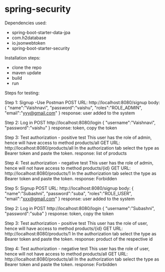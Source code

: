 # spring-security

Dependencies used:
- spring-boot-starter-data-jpa
- com.h2database
- io.jsonwebtoken
- spring-boot-starter-security

Installation steps:
- clone the repo
- maven update
- build
- run
  
Steps for testing:

Step 1: Signup -Use Postman
POST URL: http://localhost:8080/signup
body: 
{
    "name":"Vaishnavi",
    "password":"vaishu",
    "roles":"ROLE_ADMIN",
    "email":"yyy@gmail.com"
}
response:
user added to the system 

Step 2: Log in 
POST http://localhost:8080/login
{
    "username":"Vaishnavi",
    "password":"vaishu"
}
response: token, copy the token

Step 3: Test authorization - positive test
This user has the role of admin, hence will have access to method products/all
 GET URL: http://localhost:8080/products/all 
In the authorization tab select the type as Bearer token and paste the token.
response: list of products

Step 4: Test authorization - negative test
This user has the role of admin, hence will not have access to method products/{id}
 GET URL: http://localhost:8080/products/1 
In the authorization tab select the type as Bearer token and paste the token.
response: Forbidden

Step 5: Signup 
POST URL: http://localhost:8080/signup
body: 
{
    "name":"Subashni",
    "password":"suba",
    "roles":"ROLE_USER",
    "email":"xxx@gmail.com"
}
response:
user added to the system 

Step 2: Log in 
POST http://localhost:8080/login
{
    "username":"Subashni",
    "password":"suba"
}
response: token, copy the token

Step 3: Test authorization - positive test
This user has the role of user, hence will have access to method products/{id}
 GET URL: http://localhost:8080/products/1 
In the authorization tab select the type as Bearer token and paste the token.
response: product of the respective id

Step 4: Test authorization - negative test
This user has the role of user, hence will not have access to method products/all
 GET URL: http://localhost:8080/products/all
In the authorization tab select the type as Bearer token and paste the token.
response: Forbidden

